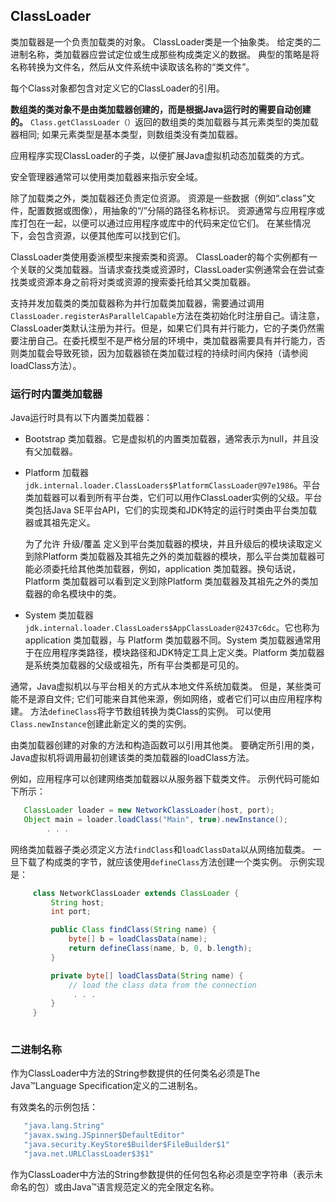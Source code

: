 ##  ClassLoader

类加载器是一个负责加载类的对象。 ClassLoader类是一个抽象类。 给定类的二进制名称，类加载器应尝试定位或生成那些构成类定义的数据。 典型的策略是将名称转换为文件名，然后从文件系统中读取该名称的“类文件”。

每个Class对象都包含对定义它的ClassLoader的引用。

**数组类的类对象不是由类加载器创建的，而是根据Java运行时的需要自动创建的。** `Class.getClassLoader（）`返回的数组类的类加载器与其元素类型的类加载器相同; 如果元素类型是基本类型，则数组类没有类加载器。

应用程序实现ClassLoader的子类，以便扩展Java虚拟机动态加载类的方式。

安全管理器通常可以使用类加载器来指示安全域。

除了加载类之外，类加载器还负责定位资源。 资源是一些数据（例如“.class”文件，配置数据或图像），用抽象的“/”分隔的路径名称标识。 资源通常与应用程序或库打包在一起，以便可以通过应用程序或库中的代码来定位它们。 在某些情况下，会包含资源，以便其他库可以找到它们。

ClassLoader类使用委派模型来搜索类和资源。 ClassLoader的每个实例都有一个关联的父类加载器。当请求查找类或资源时，ClassLoader实例通常会在尝试查找类或资源本身之前将对类或资源的搜索委托给其父类加载器。

支持并发加载类的类加载器称为并行加载类加载器，需要通过调用`ClassLoader.registerAsParallelCapable`方法在类初始化时注册自己。请注意，ClassLoader类默认注册为并行。但是，如果它们具有并行能力，它的子类仍然需要注册自己。在委托模型不是严格分层的环境中，类加载器需要具有并行能力，否则类加载会导致死锁，因为加载器锁在类加载过程的持续时间内保持（请参阅loadClass方法）。

### 运行时内置类加载器

Java运行时具有以下内置类加载器：

- Bootstrap 类加载器。它是虚拟机的内置类加载器，通常表示为null，并且没有父加载器。

- Platform 加载器`jdk.internal.loader.ClassLoaders$PlatformClassLoader@97e1986`。平台类加载器可以看到所有平台类，它们可以用作ClassLoader实例的父级。平台类包括Java SE平台API，它们的实现类和JDK特定的运行时类由平台类加载器或其祖先定义。

  为了允许 升级/覆盖  定义到平台类加载器的模块，并且升级后的模块读取定义到除Platform 类加载器及其祖先之外的类加载器的模块，那么平台类加载器可能必须委托给其他类加载器，例如，application 类加载器。换句话说，Platform 类加载器可以看到定义到除Platform 类加载器及其祖先之外的类加载器的命名模块中的类。

- System 类加载器`jdk.internal.loader.ClassLoaders$AppClassLoader@2437c6dc`。它也称为 application 类加载器，与 Platform 类加载器不同。System 类加载器通常用于在应用程序类路径，模块路径和JDK特定工具上定义类。Platform 类加载器是系统类加载器的父级或祖先，所有平台类都是可见的。

通常，Java虚拟机以与平台相关的方式从本地文件系统加载类。 但是，某些类可能不是源自文件; 它们可能来自其他来源，例如网络，或者它们可以由应用程序构建。 方法`defineClass`将字节数组转换为类Class的实例。 可以使用`Class.newInstance`创建此新定义的类的实例。

由类加载器创建的对象的方法和构造函数可以引用其他类。 要确定所引用的类，Java虚拟机将调用最初创建该类的类加载器的loadClass方法。

例如，应用程序可以创建网络类加载器以从服务器下载类文件。 示例代码可能如下所示：

```java
   ClassLoader loader = new NetworkClassLoader(host, port);
   Object main = loader.loadClass("Main", true).newInstance();
        . . .
```

网络类加载器子类必须定义方法`findClass`和`loadClassData`以从网络加载类。 一旦下载了构成类的字节，就应该使用`defineClass`方法创建一个类实例。 示例实现是：

```java
     class NetworkClassLoader extends ClassLoader {
         String host;
         int port;

         public Class findClass(String name) {
             byte[] b = loadClassData(name);
             return defineClass(name, b, 0, b.length);
         }

         private byte[] loadClassData(String name) {
             // load the class data from the connection
              . . .
         }
     }
 
```

### 二进制名称

作为ClassLoader中方法的String参数提供的任何类名必须是The Java™Language Specification定义的二进制名。

有效类名的示例包括：

```java
   "java.lang.String"
   "javax.swing.JSpinner$DefaultEditor"
   "java.security.KeyStore$Builder$FileBuilder$1"
   "java.net.URLClassLoader$3$1"
```

作为ClassLoader中方法的String参数提供的任何包名称必须是空字符串（表示未命名的包）或由Java™语言规范定义的完全限定名称。

